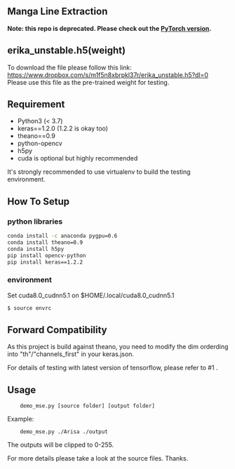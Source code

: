 Manga Line Extraction
--------------

**Note: this repo is deprecated. Please check out the [PyTorch version](https://github.com/ljsabc/MangaLineExtraction_PyTorch).**

## erika_unstable.h5(weight)

To download the file please follow this link:
https://www.dropbox.com/s/m1f5n8xbrpkl37r/erika_unstable.h5?dl=0
Please use this file as the pre-trained weight for testing.


## Requirement

+  Python3 (< 3.7)
+  keras==1.2.0 (1.2.2 is okay too)
+  theano==0.9
+  python-opencv
+  h5py
+  cuda is optional but highly recommended

It's strongly recommended to use virtualenv to build the testing environment.


## How To Setup
### python libraries
```bash
conda install -c anaconda pygpu=0.6
conda install theano=0.9
conda install h5py
pip install opencv-python
pip install keras==1.2.2
```

### environment
Set cuda8.0_cudnn5.1 on $HOME/.local/cuda8.0_cudnn5.1

```bash
$ source envrc
```

## Forward Compatibility

As this project is build against theano, you need to modify the dim orderding into "th"/"channels_first" in your keras.json.

For details of testing with latest version of tensorflow, please refer to #1 .

## Usage

        demo_mse.py [source folder] [output folder]

Example:

        demo_mse.py ./Arisa ./output

The outputs will be clipped to 0-255.




For more details please take a look at the source files. Thanks.
